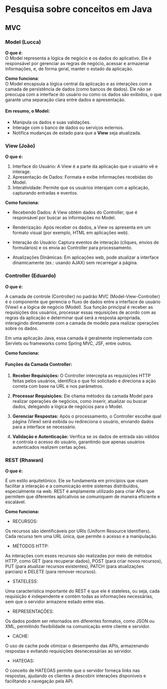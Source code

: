 # Pesquisa sobre conceitos em Java
## MVC 

### Model (Lucca)

**O que é**:  
O Model representa a lógica de negócio e os dados do aplicativo. Ele é responsável por gerenciar as regras de negócio, acessar e armazenar informações, e, de forma geral, manter o estado da aplicação.

**Como funciona**:  
O Model encapsula a lógica central da aplicação e as interações com a camada de persistência de dados (como bancos de dados). Ele não se preocupa com a interface do usuário ou como os dados são exibidos, o que garante uma separação clara entre dados e apresentação.

#### Em resumo, o Model:
- Manipula os dados e suas validações.
- Interage com o banco de dados ou serviços externos.
- Notifica mudanças de estado para que a **View** seja atualizada.

### View (João)
**O que é:**
 1. Interface do Usuário: A View é a parte da aplicação que o usuário vê e interage.
 2. Apresentação de Dados: Formata e exibe informações recebidas do Model.
 3. Interatividade: Permite que os usuários interajam com a aplicação, capturando entradas e eventos.

**Como funciona:**
 - Recebendo Dados:
A View obtém dados do Controller, que é responsável por buscar as informações no Model.

 - Renderização:
Após receber os dados, a View os apresenta em um formato visual (por exemplo, HTML em aplicações web).

 - Interação do Usuário:
Captura eventos de interação (cliques, envios de formulários) e os envia ao Controller para processamento.

 - Atualizações Dinâmicas:
Em aplicações web, pode atualizar a interface dinamicamente (ex.: usando AJAX) sem recarregar a página.

### Controller (Eduardo)
**O que é:**

A camada de controle (Controller) no padrão MVC (Model-View-Controller) é o componente que gerencia o fluxo de dados entre a interface de usuário (View) e a lógica de negócio (Model). Sua função principal é receber as requisições dos usuários, processar essas requisições de acordo com as regras da aplicação e determinar qual será a resposta apropriada, interagindo diretamente com a camada de modelo para realizar operações sobre os dados.

Em uma aplicação Java, essa camada é geralmente implementada com Servlets ou frameworks como Spring MVC, JSF, entre outros.

**Como funciona:**

#### Funções da Camada Controller:

1. **Receber Requisições:** O Controller intercepta as requisições HTTP feitas pelos usuários, identifica o que foi solicitado e direciona a ação correta com base na URL e nos parâmetros.

2. **Processar Requisições:** Ele chama métodos da camada Model para realizar operações de negócios, como inserir, atualizar ou buscar dados, delegando a lógica de negócios para o Model.

3. **Gerenciar Respostas:** Após o processamento, o Controller escolhe qual página (View) será exibida ou redireciona o usuário, enviando dados para a interface se necessário.

4. **Validação e Autenticação:** Verifica se os dados de entrada são válidos e controla o acesso do usuário, garantindo que apenas usuários autenticados realizem certas ações.

### REST (Rhawan)
**O que é:**

É um estilo arquitetônico. Ele se fundamenta em princípios que visam facilitar a interação e a comunicação entre sistemas distribuídos, especialmente na web. REST é amplamente utilizado para criar APIs que permitem que diferentes aplicativos se comuniquem de maneira eficiente e escalável.

**Como funciona:**

 - RECURSOS:

Os recursos são identificáveis por URIs (Uniform Resource Identifiers). Cada recurso tem uma URL única, que permite o acesso e a manipulação.

 - MÉTODOS HTTP:

As interações com esses recursos são realizadas por meio de métodos HTTP, como GET (para recuperar dados), POST (para criar novos recursos), PUT (para atualizar recursos existentes), PATCH (para atualizações parciais) e DELETE (para remover recursos).

 - STATELESS:

Uma característica importante do REST é que ele é stateless, ou seja, cada requisição é independente e contém todas as informações necessárias, sem que o servidor armazene estado entre elas.

 - REPRESENTAÇÕES:

Os dados podem ser retornados em diferentes formatos, como JSON ou XML, permitindo flexibilidade na comunicação entre cliente e servidor.

 - CACHE:

O uso de cache pode otimizar o desempenho das APIs, armazenando respostas e evitando requisições desnecessárias ao servidor.

 - HATEOAS:

O conceito de HATEOAS permite que o servidor forneça links nas respostas, ajudando os clientes a descobrir interações disponíveis e facilitando a navegação pela API.

